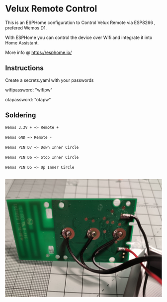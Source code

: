 # Velux Remote Control

This is an ESPHome configuration to Control Velux Remote via ESP8266 , prefered Wemos D1.

With ESPHome you can control the device over Wifi and integrate it into Home Assistant.

More info @ https://esphome.io/

## Instructions
Create a secrets.yaml with your passwords

wifipassword: "wifipw"

otapassword: "otapw"

## Soldering
```
Wemos 3.3V + => Remote +

Wemos GND => Remote -

Wemos PIN D7 => Down Inner Circle

Wemos PIN D6 => Stop Inner Circle

Wemos PIN D5 => Up Inner Circle


```

![Solder](/images/solder.jpg)